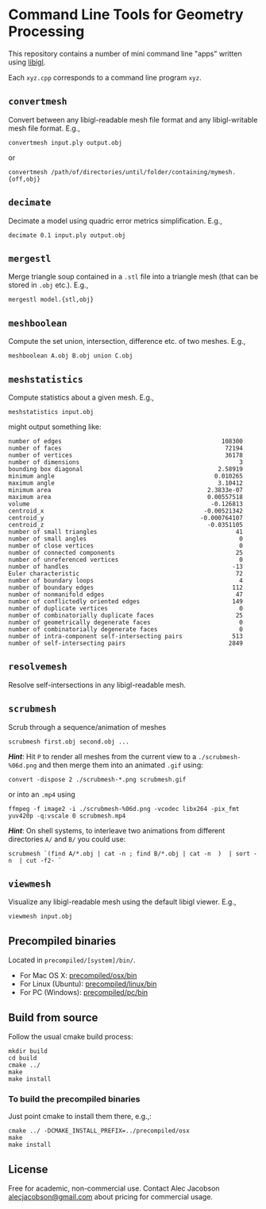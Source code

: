 # Command Line Tools for Geometry Processing

This repository contains a number of mini command line "apps" written using
[libigl](https://libigl.github.io).

Each `xyz.cpp` corresponds to a command line program `xyz`.

## `convertmesh`

Convert between any libigl-readable mesh file format and any libigl-writable
mesh file format. E.g., 

    convertmesh input.ply output.obj

or

    convertmesh /path/of/directories/until/folder/containing/mymesh.{off,obj}

## `decimate`

Decimate a model using quadric error metrics simplification. E.g.,

    decimate 0.1 input.ply output.obj

## `mergestl`

Merge triangle soup contained in a `.stl` file into a triangle mesh (that can be
stored in `.obj` etc.). E.g.,

    mergestl model.{stl,obj}

## `meshboolean`

Compute the set union, intersection, difference etc. of two meshes. E.g.,

    meshboolean A.obj B.obj union C.obj

## `meshstatistics`

Compute statistics about a given mesh. E.g., 

    meshstatistics input.obj

might output something like:

    number of edges                                             108300
    number of faces                                              72194
    number of vertices                                           36178
    number of dimensions                                             3
    bounding box diagonal                                      2.58919
    minimum angle                                             0.010265
    maximum angle                                              3.10412
    minimum area                                            2.3833e-07
    maximum area                                            0.00557518
    volume                                                   -0.126813
    centroid_x                                             -0.00521342
    centroid_y                                            -0.000764107
    centroid_z                                              -0.0351105
    number of small triangles                                       41
    number of small angles                                           0
    number of close vertices                                         0
    number of connected components                                  25
    number of unreferenced vertices                                  0
    number of handles                                              -13
    Euler characteristic                                            72
    number of boundary loops                                         4
    number of boundary edges                                       112
    number of nonmanifold edges                                     47
    number of conflictedly oriented edges                          149
    number of duplicate vertices                                     0
    number of combinatorially duplicate faces                       25
    number of geometrically degenerate faces                         0
    number of combinatorially degenerate faces                       0
    number of intra-component self-intersecting pairs              513
    number of self-intersecting pairs                             2849

## `resolvemesh`

Resolve self-intersections in any libigl-readable mesh.

## `scrubmesh`

Scrub through a sequence/animation of meshes 

    scrubmesh first.obj second.obj ...

**_Hint_**: Hit `P` to render all meshes from the current view to a
`./scrubmesh-%06d.png` and then merge them into an animated `.gif` using:

    convert -dispose 2 ./scrubmesh-*.png scrubmesh.gif

or into an `.mp4` using

    ffmpeg -f image2 -i ./scrubmesh-%06d.png -vcodec libx264 -pix_fmt yuv420p -q:vscale 0 scrubmesh.mp4
    
**_Hint_**: On shell systems, to interleave two animations from different directories `A/` and `B/` you could use:

    scrubmesh `(find A/*.obj | cat -n ; find B/*.obj | cat -n  )  | sort -n  | cut -f2- `

## `viewmesh`

Visualize any libigl-readable mesh using the default libigl viewer. E.g.,

    viewmesh input.obj

## Precompiled binaries

Located in `precompiled/[system]/bin/`.

 - For Mac OS X: [precompiled/osx/bin](precompiled/osx/bin)
 - For Linux (Ubuntu): [precompiled/linux/bin](precompiled/linux/bin)
 - For PC (Windows): [precompiled/pc/bin](precompiled/pc/bin)

## Build from source

Follow the usual cmake build process:

    mkdir build
    cd build
    cmake ../
    make
    make install

### To build the precompiled binaries

Just point cmake to install them there, e.g.,:

    cmake ../ -DCMAKE_INSTALL_PREFIX=../precompiled/osx
    make 
    make install


## License

Free for academic, non-commercial use. Contact Alec Jacobson
<alecjacobson@gmail.com> about pricing for commercial usage.
